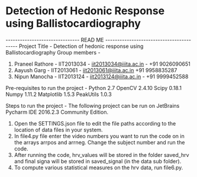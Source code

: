 # Detection of Hedonic Response using Ballistocardiography

------------------------------- READ ME -----------------------------------------
Project Title - Detection of hedonic response using Ballistocardiography
Group members -
1. Praneel Rathore - IIT2013034 - iit2013034@iiita.ac.in - +91 9026090651
2. Aayush Garg - IIT2013061 - iit2013061@iiita.ac.in +91 9958835287
3. Nipun Manocha - IIT2013124 - iit2013124@iiita.ac.in - +91 9999452588

Pre-requisites to run the project -
Python 2.7
OpenCV 2.4.10
Scipy 0.18.1
Numpy 1.11.2
Matplotlib 1.5.3
PeakUtils 1.0.3

Steps to run the project -
The following project can be run on JetBrains Pycharm IDE 2016.2.3 Community Edition.
1. Open the SETTINGS.json file to edit the file paths according to the location of data files in your system.
2. In file4.py file enter the video numbers you want to run the code on in the arrays arrpos and arrneg. Change the subject number and run the code.
3. After running the code, hrv_values will be stored in the folder saved_hrv and final signa will be stored in saved_signal (in the data sub folder).
4. To compute various statistical measures on the hrv data, run file6.py.





